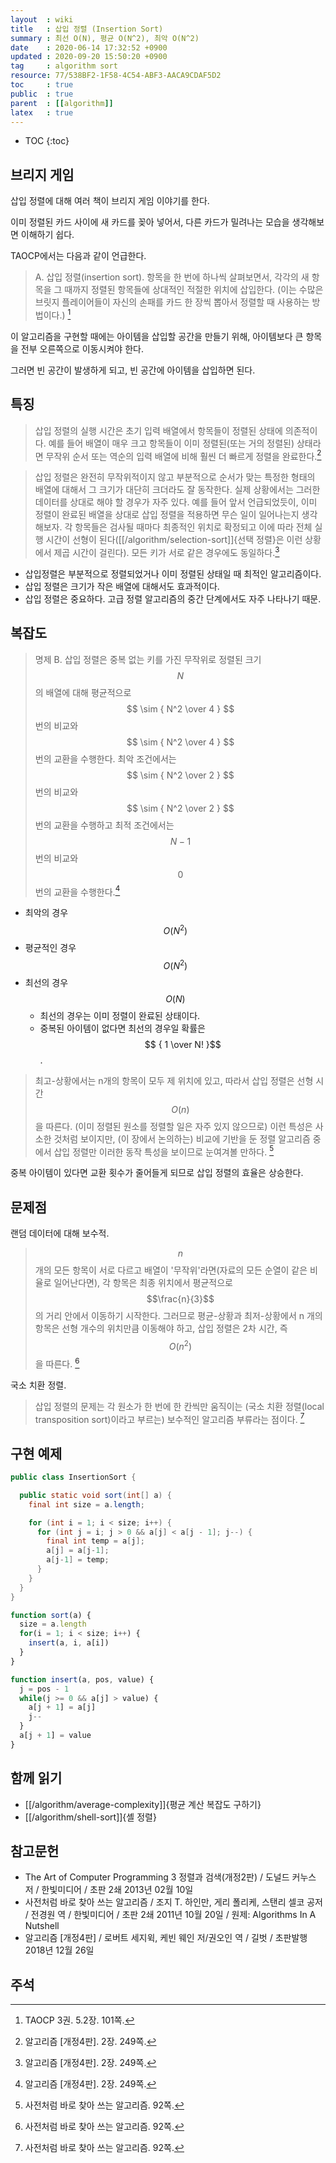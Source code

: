 ```yaml
---
layout  : wiki
title   : 삽입 정렬 (Insertion Sort)
summary : 최선 O(N), 평균 O(N^2), 최악 O(N^2)
date    : 2020-06-14 17:32:52 +0900
updated : 2020-09-20 15:50:20 +0900
tag     : algorithm sort
resource: 77/538BF2-1F58-4C54-ABF3-AACA9CDAF5D2
toc     : true
public  : true
parent  : [[algorithm]]
latex   : true
---
```

* TOC
{:toc}


## 브리지 게임

삽입 정렬에 대해 여러 책이 브리지 게임 이야기를 한다.

이미 정렬된 카드 사이에 새 카드를 꽂아 넣어서, 다른 카드가 밀려나는 모습을 생각해보면 이해하기 쉽다.

TAOCP에서는 다음과 같이 언급한다.

> A. 삽입 정렬(insertion sort). 항목을 한 번에 하나씩 살펴보면서,
각각의 새 항목을 그 때까지 정렬된 항목들에 상대적인 적절한 위치에 삽입한다.
(이는 수많은 브릿지 플레이어들이 자신의 손패를 카드 한 장씩 뽑아서 정렬할 때 사용하는 방법이다.)
[^taocp-3-101]

이 알고리즘을 구현할 때에는 아이템을 삽입할 공간을 만들기 위해, 아이템보다 큰 항목을 전부 오른쪽으로 이동시켜야 한다.

그러면 빈 공간이 발생하게 되고, 빈 공간에 아이템을 삽입하면 된다.


## 특징

> 삽입 정렬의 실행 시간은 초기 입력 배열에서 항목들이 정렬된 상태에 의존적이다.
예를 들어 배열이 매우 크고 항목들이 이미 정렬된(또는 거의 정렬된) 상태라면 무작위 순서 또는
역순의 입력 배열에 비해 훨씬 더 빠르게 정렬을 완료한다.[^sedgewick-249]


> 삽입 정렬은 완전히 무작위적이지 않고 부분적으로 순서가 맞는 특정한 형태의 배열에 대해서 그 크기가 대단히 크더라도 잘 동작한다.
실제 상황에서는 그러한 데이터를 상대로 해야 할 경우가 자주 있다.
예를 들어 앞서 언급되었듯이, 이미 정렬이 완료된 배열을 상대로 삽입 정렬을 적용하면 무슨 일이 일어나는지 생각해보자.
각 항목들은 검사될 때마다 최종적인 위치로 확정되고 이에 따라 전체 실행 시간이 선형이 된다([[/algorithm/selection-sort]]{선택 정렬}은 이런 상황에서 제곱 시간이 걸린다).
모든 키가 서로 같은 경우에도 동일하다.[^sedgewick-249]

- 삽입정렬은 부분적으로 정렬되었거나 이미 정렬된 상태일 때 최적인 알고리즘이다.
- 삽입 정렬은 크기가 작은 배열에 대해서도 효과적이다.
- 삽입 정렬은 중요하다. 고급 정렬 알고리즘의 중간 단계에서도 자주 나타나기 때문.

## 복잡도

> 명제 B.
삽입 정렬은 중복 없는 키를 가진 무작위로 정렬된 크기 $$N$$의 배열에 대해
평균적으로 $$ \sim { N^2 \over 4 } $$ 번의 비교와
$$ \sim { N^2 \over 4 } $$ 번의 교환을 수행한다.
최악 조건에서는 $$ \sim { N^2 \over 2 } $$ 번의 비교와
$$ \sim { N^2 \over 2 } $$ 번의 교환을 수행하고
최적 조건에서는 $$N-1$$ 번의 비교와 $$0$$ 번의 교환을 수행한다.[^sedgewick-249]

- 최악의 경우 $$ O(N^2) $$
- 평균적인 경우 $$ O(N^2) $$
- 최선의 경우 $$ O(N) $$
    - 최선의 경우는 이미 정렬이 완료된 상태이다.
    - 중복된 아이템이 없다면 최선의 경우일 확률은 $$ { 1 \over N! }$$.

> 최고-상황에서는 n개의 항목이 모두 제 위치에 있고, 따라서 삽입 정렬은 선형 시간 $$O(n)$$을 따른다. (이미 정렬된 원소를 정렬할 일은 자주 있지 않으므로) 이런 특성은 사소한 것처럼 보이지만, (이 장에서 논의하는) 비교에 기반을 둔 정렬 알고리즘 중에서 삽입 정렬만 이러한 동작 특성을 보이므로 눈여겨볼 만하다.
[^nutshell-92]

중복 아이템이 있다면 교환 횟수가 줄어들게 되므로 삽입 정렬의 효율은 상승한다.

## 문제점

랜덤 데이터에 대해 보수적.

> $$n$$개의 모든 항목이 서로 다르고 배열이 '무작위'라면(자료의 모든 순열이 같은 비율로 일어난다면), 각 항목은 최종 위치에서 평균적으로 $$\frac{n}{3}$$의 거리 안에서 이동하기 시작한다.
그러므로 평균-상황과 최저-상황에서 n 개의 항목은 선형 개수의 위치만큼 이동해야 하고, 삽입 정렬은 2차 시간, 즉 $$O(n^2)$$을 따른다.
[^nutshell-92]

국소 치환 정렬.

> 삽입 정렬의 문제는 각 원소가 한 번에 한 칸씩만 움직이는 (국소 치환 정렬(local transposition sort)이라고 부르는) 보수적인 알고리즘 부류라는 점이다.
[^nutshell-92]

## 구현 예제

```java
public class InsertionSort {

  public static void sort(int[] a) {
    final int size = a.length;

    for (int i = 1; i < size; i++) {
      for (int j = i; j > 0 && a[j] < a[j - 1]; j--) {
        final int temp = a[j];
        a[j] = a[j-1];
        a[j-1] = temp;
      }
    }
  }
}
```

```js
function sort(a) {
  size = a.length
  for(i = 1; i < size; i++) {
    insert(a, i, a[i])
  }
}

function insert(a, pos, value) {
  j = pos - 1
  while(j >= 0 && a[j] > value) {
    a[j + 1] = a[j]
    j--
  }
  a[j + 1] = value
}
```

## 함께 읽기

- [[/algorithm/average-complexity]]{평균 계산 복잡도 구하기}
- [[/algorithm/shell-sort]]{셸 정렬}

## 참고문헌

- The Art of Computer Programming 3 정렬과 검색(개정2판) / 도널드 커누스 저 / 한빛미디어 / 초판 2쇄 2013년 02월 10일
- 사전처럼 바로 찾아 쓰는 알고리즘 / 조지 T. 하인만, 게리 폴리케, 스탠리 셀코 공저 / 전경원 역 / 한빛미디어 / 초판 2쇄 2011년 10월 20일 / 원제: Algorithms In A Nutshell
- 알고리즘 [개정4판] / 로버트 세지윅, 케빈 웨인 저/권오인 역 / 길벗 / 초판발행 2018년 12월 26일

## 주석

[^sedgewick-249]: 알고리즘 [개정4판]. 2장. 249쪽.
[^sedgewick-250]: 알고리즘 [개정4판]. 2장. 250쪽.
[^taocp-3-101]: TAOCP 3권. 5.2장. 101쪽.
[^nutshell-92]: 사전처럼 바로 찾아 쓰는 알고리즘. 92쪽.

